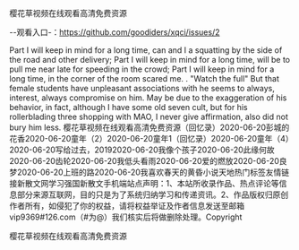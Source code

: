 樱花草视频在线观看高清免费资源

--观看入口-：https://github.com/goodiders/xqci/issues/2

Part I will keep in mind for a long time, can and I a squatting by the side of the road and other delivery;
Part I will keep in mind for a long time, will be to pull me near late for speeding in the crowd;
Part I will keep in mind for a long time, in the corner of the room scared me.
.
"Watch the full"
But that female students have unpleasant associations with he seems to always, interest, always compromise on him.
May be due to the exaggeration of his behavior, in fact, although I have some old seven cult, but for his rollerblading three shopping with MAO, I never give affirmation, also did not bury him less.
樱花草视频在线观看高清免费资源（回忆录）2020-06-20彭城的花香2020-06-20童年（2）2020-06-20童年1（回忆录）2020-06-20童年（4）2020-06-20写给过去，20192020-06-20我像个孩子2020-06-20此缘何故2020-06-20齿轮2020-06-20我低头看雨2020-06-20爱的燃放2020-06-20良梦2020-06-20上班的路2020-06-20我喜欢春天的黄昏小说天地热门标签友情链接新散文网学习强国新散文手机端站点声明：1、本站所收录作品、热点评论等信息部分来源互联网，目的只是为了系统归纳学习和传递资讯。2、作品版权归原创作者所有，如侵犯了你的权益，请将权益举证及作者信息发送至邮箱vip9369#126.com（#为@）我们核实后将做删除处理。Copyright

樱花草视频在线观看高清免费资源
